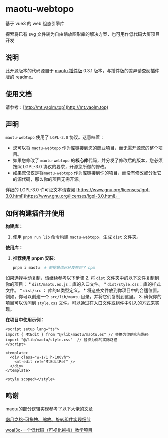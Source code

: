# maotu-webtopo

基于 vue3 的 web 组态引擎库

探索将已有 svg 文件转为自由缩放图形库的解决方案，也可用作低代码大屏项目开发

## 说明

此开源版本的代码源自于 [maotu 插件版](https://www.npmjs.com/package/maotu) 0.3.1 版本，与插件版的差异请查阅插件版的 readme。

## 使用文档

请参考：[http://mt.yaolm.top](http://mt.yaolm.top)

## 声明

`maotu-webtopo` 使用了 `LGPL-3.0` 协议。这意味着：
*   您可以将 `maotu-webtopo` 作为库链接到您的商业项目，而无需开源您的整个项目。
*   如果您修改了 `maotu-webtopo` 的**核心库**代码，并分发了修改后的版本，您必须按照 LGPL-3.0 协议的要求，开源您所做的修改。
*   如果您仅仅是将`maotu-webtopo` 作为库链接到你的项目，而没有修改或分发它的源代码，那么你的项目无需开源。

   详细的 LGPL-3.0 许可证文本请查阅 [https://www.gnu.org/licenses/lgpl-3.0.html](https://www.gnu.org/licenses/lgpl-3.0.html)。

## 如何构建插件并使用

**构建库：**

1.  使用 `pnpm run lib` 命令构建 `maotu-webtopo`，生成 `dist` 文件夹。

**使用库：**

1. **推荐使用 pnpm 安装:**
    
    ```bash
    pnpm i maotu  # 前提是你已经发布到了 npm
    ```

  如果选择手动复制，请继续参考以下步骤
2.  将 `dist` 文件夹中的以下文件复制到你的项目：
    *   `dist/maotu.es.js`：库的入口文件。
    *   `dist/style.css`：库的样式文件。
    *  `dist/src`  ： 库的ts类型定义。
    * 将这些文件放到你项目中的合适位置。例如，你可以创建一个 `src/lib/maotu` 目录，并将它们复制到这里。
3.  确保你的项目可以访问到 `style.css` 文件。可以通过在入口文件或组件中引入的方式来实现。

**在项目中使用示例：**

```vue
<script setup lang="ts">
import { MtEdit } from "@/lib/maotu/maotu.es" // 替换为你的实际路径
import "@/lib/maotu/style.css"  // 替换为你的实际路径
</script>

<template>
  <div class="w-1/1 h-100vh">
    <mt-edit ref="MtEditRef" />
  </div>
</template>

<style scoped></style>
```

## 鸣谢

maotu的部分逻辑实现参考了以下大佬的文章

[幽月之格-可拖拽、缩放、旋转组件实现细节](https://juejin.cn/user/3597257779449165/posts)

[woai3c-一个低代码（可视化拖拽）教学项目](https://github.com/woai3c/visual-drag-demo)

